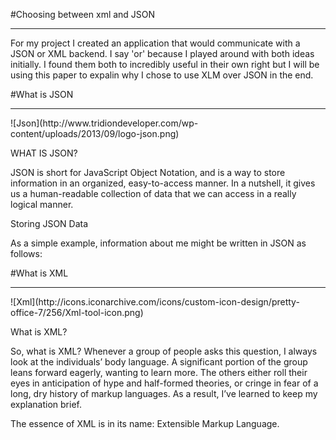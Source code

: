 #Choosing between xml and JSON
<hr/>

For my project I created an application that would communicate with a JSON or XML backend. I say 'or' because I played around with both ideas initially. I found them both to incredibly useful in their own right but I will be using this paper to expalin why I chose to use XLM over JSON in the end.

#What is JSON
<hr/>
![Json](http://www.tridiondeveloper.com/wp-content/uploads/2013/09/logo-json.png)

WHAT IS JSON?

JSON is short for JavaScript Object Notation, and is a way to store information in an organized, easy-to-access manner. In a nutshell, it gives us a human-readable collection of data that we can access in a really logical manner.

Storing JSON Data

As a simple example, information about me might be written in JSON as follows:



#What is XML
<hr/>
![Xml](http://icons.iconarchive.com/icons/custom-icon-design/pretty-office-7/256/Xml-tool-icon.png)

What is XML?

So, what is XML? Whenever a group of people asks this question, I always look at the individuals’ body language. A significant portion of the group leans forward eagerly, wanting to learn more. The others either roll their eyes in anticipation of hype and half-formed theories, or cringe in fear of a long, dry history of markup languages. As a result, I’ve learned to keep my explanation brief.

The essence of XML is in its name: Extensible Markup Language.
